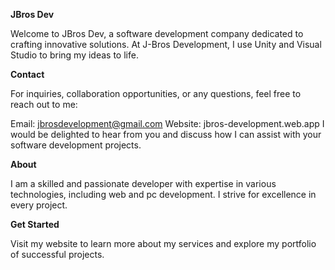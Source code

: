 **JBros Dev**

Welcome to JBros Dev, a software development company dedicated to crafting innovative solutions. At J-Bros Development, I use Unity and Visual Studio to bring my ideas to life.

**Contact**

For inquiries, collaboration opportunities, or any questions, feel free to reach out to me:

Email: jbrosdevelopment@gmail.com
Website: jbros-development.web.app
I would be delighted to hear from you and discuss how I can assist with your software development projects.

**About**

I am a skilled and passionate developer with expertise in various technologies, including web and pc development. I strive for excellence in every project.

**Get Started**

Visit my website to learn more about my services and explore my portfolio of successful projects.
